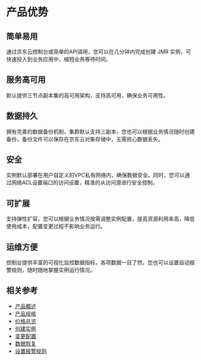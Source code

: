 # 产品优势

## 简单易用

通过京东云控制台或简单的API调用，您可以在几分钟内完成创建 JMR 实例，可快速投入到业务应用中，缩短业务等待时间。

## 服务高可用

默认提供三节点副本集的高可用架构，支持高可用，确保业务可用性。

## 数据持久

拥有完善的数据备份机制，集群默认支持三副本，您也可以根据业务情况随时创建备份，备份文件可以保存在京东云对象存储中，无需担心数据丢失。

## 安全

实例默认部署在用户自定义的VPC私有网络内，确保数据安全。同时，您可以通过网络ACL设置端口的访问设置，精准的从访问源进行安全控制。

## 可扩展

支持弹性扩容，您可以根据业务情况按需调整实例配置，提高资源利用率高，降低使用成本，配置变更过程不影响业务运行。

## 运维方便
控制台提供丰富的可视化监控数据指标，各项数据一目了然。您也可以设置自动报警规则，随时随地掌握实例运行情况。

## 相关参考

- [产品概述](../Product-Introduction/Overview.md)
- [产品规格](../Product-Introduction/Specification.md)
- [价格总览](../Pricing/Price-Overview.md)
- [创建实例](../Getting-Started/Create-Instance.md)
- [变更配置](../Operation-Guide/Instance-Management/Modify-Instance-Spec.md)
- [数据恢复](../Operation-Guide/Backup/Restore-Instance.md)
- [设置报警规则](../Operation-Guide/Monitoring/Alarm-Rules.md)
